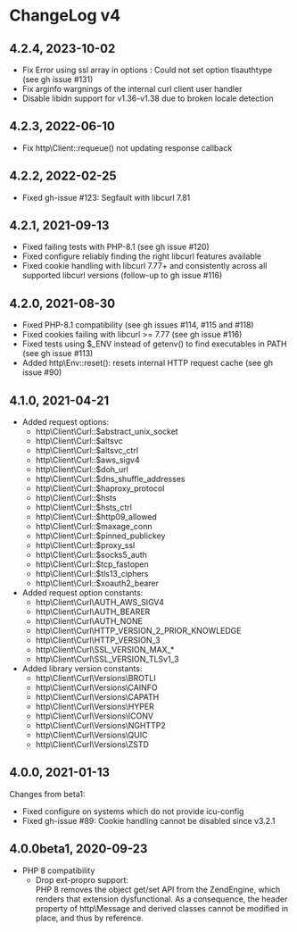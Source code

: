 # ChangeLog v4

## 4.2.4, 2023-10-02

* Fix Error using ssl array in options : Could not set option tlsauthtype
  (see  gh issue #131)
* Fix arginfo wargnings of the internal curl client user handler 
* Disable libidn support for v1.36-v1.38 due to broken locale detection

## 4.2.3, 2022-06-10

* Fix http\Client::requeue() not updating response callback

## 4.2.2, 2022-02-25

* Fixed gh-issue #123: Segfault with libcurl 7.81

## 4.2.1, 2021-09-13

* Fixed failing tests with PHP-8.1 (see gh issue #120)
* Fixed configure reliably finding the right libcurl features available
* Fixed cookie handling with libcurl 7.77+ and consistently across all 
  supported libcurl versions (follow-up to gh issue #116)

## 4.2.0, 2021-08-30

* Fixed PHP-8.1 compatibility (see gh issues #114, #115 and #118)
* Fixed cookies failing with libcurl >= 7.77 (see gh issue #116)
* Fixed tests using $_ENV instead of getenv() to find executables in PATH (see gh issue #113)
* Added http\Env::reset(): resets internal HTTP request cache (see gh issue #90)

## 4.1.0, 2021-04-21

* Added request options:
  * http\Client\Curl::$abstract_unix_socket
  * http\Client\Curl::$altsvc
  * http\Client\Curl::$altsvc_ctrl
  * http\Client\Curl::$aws_sigv4
  * http\Client\Curl::$doh_url
  * http\Client\Curl::$dns_shuffle_addresses
  * http\Client\Curl::$haproxy_protocol
  * http\Client\Curl::$hsts
  * http\Client\Curl::$hsts_ctrl
  * http\Client\Curl::$http09_allowed
  * http\Client\Curl::$maxage_conn
  * http\Client\Curl::$pinned_publickey
  * http\Client\Curl::$proxy_ssl
  * http\Client\Curl::$socks5_auth
  * http\Client\Curl::$tcp_fastopen
  * http\Client\Curl::$tls13_ciphers
  * http\Client\Curl::$xoauth2_bearer
* Added request option constants:
  * http\Client\Curl\AUTH_AWS_SIGV4
  * http\Client\Curl\AUTH_BEARER
  * http\Client\Curl\AUTH_NONE
  * http\Client\Curl\HTTP_VERSION_2_PRIOR_KNOWLEDGE
  * http\Client\Curl\HTTP_VERSION_3
  * http\Client\Curl\SSL_VERSION_MAX_*
  * http\Client\Curl\SSL_VERSION_TLSv1_3
* Added library version constants:
  * http\Client\Curl\Versions\BROTLI
  * http\Client\Curl\Versions\CAINFO
  * http\Client\Curl\Versions\CAPATH
  * http\Client\Curl\Versions\HYPER
  * http\Client\Curl\Versions\ICONV
  * http\Client\Curl\Versions\NGHTTP2
  * http\Client\Curl\Versions\QUIC
  * http\Client\Curl\Versions\ZSTD
 
## 4.0.0, 2021-01-13

Changes from beta1:
* Fixed configure on systems which do not provide icu-config
* Fixed gh-issue #89: Cookie handling cannot be disabled since v3.2.1

## 4.0.0beta1, 2020-09-23

* PHP 8 compatibility
	- Drop ext-propro support:  
		PHP 8 removes the object get/set API from the ZendEngine, which renders
		that extension dysfunctional. As a consequence, the header property of
		http\Message and derived classes cannot be modified in place, and thus
		by reference.
